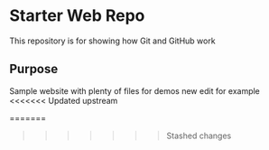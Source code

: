 # Starter Web Repo

This repository is for showing how Git and GitHub work

## Purpose

Sample website with plenty of files for demos
new edit for example 
<<<<<<< Updated upstream

=======
>>>>>>> Stashed changes
